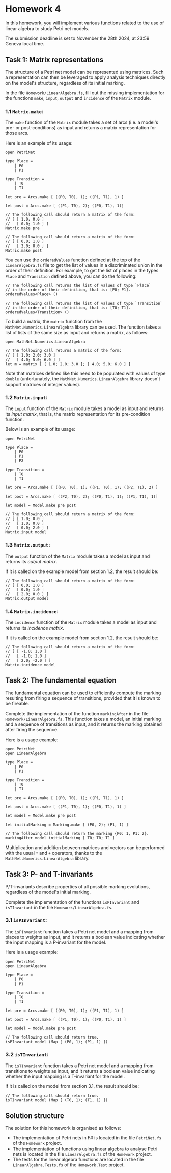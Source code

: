 # Homework 4

In this homework, you will implement various functions related to the use of linear algebra to study Petri net models.

The submission deadline is set to November the 28th 2024, at 23:59 Geneva local time.

## Task 1: Matrix representations

The structure of a Petri net model can be represented using matrices.
Such a representation can then be leveraged to apply analysis techniques directly on the model's structure, regardless of its initial marking.

In the file `Homework/LinearAlgebra.fs`, fill out the missing implementation for the functions `make`, `input`, `output` and `incidence` of the `Matrix` module.

### 1.1 `Matrix.make`:

The `make` function of the `Matrix` module takes a set of arcs (i.e. a model's pre- or post-conditions) as input and returns a matrix representation for those arcs.

Here is an example of its usage:

```f#
open PetriNet

type Place =
    | P0
    | P1

type Transition =
    | T0
    | T1

let pre = Arcs.make [ ((P0, T0), 1); ((P1, T1), 1) ]

let post = Arcs.make [ ((P1, T0), 2); ((P0, T1), 1)]

// The following call should return a matrix of the form:
// [ [ 1.0; 0.0 ]
//   [ 0.0; 1.0 ] ]
Matrix.make pre

// The following call should return a matrix of the form:
// [ [ 0.0; 1.0 ]
//   [ 2.0; 0.0 ] ]
Matrix.make post
```

You can use the `orderedValues` function defined at the top of the `LinearAlgebra.fs` file to get the list of values in a discriminated union in the order of their definition.
For example, to get the list of places in the types `Place` and `Transition` defined above, you can do the following:

```f#
// The following call returns the list of values of type `Place`
// in the order of their definition, that is: [P0; P1].
orderedValues<Place> ()

// The following call returns the list of values of type `Transition`
// in the order of their definition, that is: [T0; T1].
orderedValues<Transition> ()
```

To build a matrix, the `matrix` function from the `MathNet.Numerics.LinearAlgebra` library can be used.
The function takes a list of lists of the same size as input and returns a matrix, as follows:

```f#
open MathNet.Numerics.LinearAlgebra

// The following call returns a matrix of the form:
// [ [ 1.0; 2.0; 3.0 ]
//   [ 4.0; 5.0; 6.0 ] ]
let m = matrix [ [ 1.0; 2.0; 3.0 ]; [ 4.0; 5.0; 6.0 ] ]
```

Note that matrices defined like this need to be populated with values of type `double` (unfortunately, the `MathNet.Numerics.LinearAlgebra` library doesn't support matrices of integer values).

### 1.2 `Matrix.input`:

The `input` function of the `Matrix` module takes a model as input and returns its *input matrix*, that is, the matrix representation for its pre-condition function.

Below is an example of its usage:

```f#
open PetriNet

type Place =
    | P0
    | P1
    | P2

type Transition =
    | T0
    | T1

let pre = Arcs.make [ ((P0, T0), 1); ((P1, T0), 1); ((P2, T1), 2) ]

let post = Arcs.make [ ((P2, T0), 2); ((P0, T1), 1); ((P1, T1), 1)]

let model = Model.make pre post

// The following call should return a matrix of the form:
// [ [ 1.0; 0.0 ]
//   [ 1.0; 0.0 ]
//   [ 0.0; 2.0 ] ]
Matrix.input model
```

### 1.3 `Matrix.output`:

The `output` function of the `Matrix` module takes a model as input and returns its *output matrix*.

If it is called on the example model from section 1.2, the result should be:

```f#
// The following call should return a matrix of the form:
// [ [ 0.0; 1.0 ]
//   [ 0.0; 1.0 ]
//   [ 2.0; 0.0 ] ]
Matrix.output model
```

### 1.4 `Matrix.incidence`:

The `incidence` function of the `Matrix` module takes a model as input and returns its *incidence matrix*.

If it is called on the example model from section 1.2, the result should be:

```f#
// The following call should return a matrix of the form:
// [ [ -1.0; 1.0 ]
//   [ -1.0; 1.0 ]
//   [ 2.0; -2.0 ] ]
Matrix.incidence model
```

## Task 2: The fundamental equation

The fundamental equation can be used to efficiently compute the marking resulting from firing a sequence of transitions, provided that it is known to be fireable.

Complete the implementation of the function `markingAfter` in the file `Homework/LinearAlgebra.fs`. 
This function takes a model, an initial marking and a sequence of transitions as input, and it returns the marking obtained after firing the sequence.

Here is a usage example:

```f#
open PetriNet
open LinearAlgebra

type Place =
    | P0
    | P1

type Transition =
    | T0
    | T1

let pre = Arcs.make [ ((P0, T0), 1); ((P1, T1), 1) ]

let post = Arcs.make [ ((P1, T0), 1); ((P0, T1), 1) ]

let model = Model.make pre post

let initialMarking = Marking.make [ (P0, 2); (P1, 1) ]

// The following call should return the marking {P0: 1, P1: 2}.
markingAfter model initialMarking [ T0; T0; T1 ]
```

Multiplication and addition between matrices and vectors can be performed with the usual `*` and `+` operators, thanks to the `MathNet.Numerics.LinearAlgebra` library. 

## Task 3: P- and T-invariants

P/T-invariants describe properties of all possible marking evolutions, regardless of the model's initial marking.

Complete the implementation of the functions `isPInvariant` and `isTInvariant` in the file `Homework/LinearAlgebra.fs`.

### 3.1 `isPInvariant`:

The `isPInvariant` function takes a Petri net model and a mapping from places to weights as input, and it returns a boolean value indicating whether the input mapping is a P-invariant for the model.

Here is a usage example:

```f#
open PetriNet
open LinearAlgebra

type Place =
    | P0
    | P1

type Transition =
    | T0
    | T1

let pre = Arcs.make [ ((P0, T0), 1); ((P1, T1), 1) ]

let post = Arcs.make [ ((P1, T0), 1); ((P0, T1), 1) ]

let model = Model.make pre post

// The following call should return true.
isPInvariant model (Map [ (P0, 1); (P1, 1) ])
```

### 3.2 `isTInvariant`:

The `isTInvariant` function takes a Petri net model and a mapping from transitions to weights as input, and it returns a boolean value indicating whether the input mapping is a T-invariant for the model.

If it is called on the model from section 3.1, the result should be:

```f#
// The following call should return true.
isTInvariant model (Map [ (T0, 1); (T1, 1) ])
```

## Solution structure

The solution for this homework is organised as follows:

- The implementation of Petri nets in F# is located in the file `PetriNet.fs` of the `Homework` project.
- The implementation of functions using linear algebra to analyse Petri nets is located in the file `LinearAlgebra.fs` of the `Homework` project.
- The tests for the linear algebra functions are located in the file `LinearAlgebra.Tests.fs` of the `Homework.Test` project.
